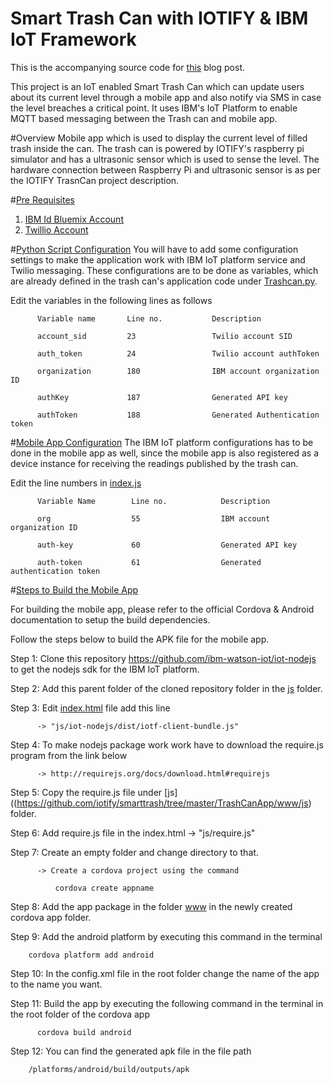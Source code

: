 # Smart Trash Can with IOTIFY & IBM IoT Framework

This is the accompanying source code for [this](https://blog.iotify.io/monitor-your-trash-can-with-iotify-ibm-iot-framework/) blog post.

This project is an IoT enabled Smart Trash Can which can update users about its current level through a mobile app and also notify via SMS in case the level breaches a critical point. It uses IBM's IoT Platform to enable MQTT based messaging between the Trash can and mobile app. 

#Overview
Mobile app which is used to display the current level of filled trash inside the can. The trash can is powered by IOTIFY's raspberry pi simulator and has a ultrasonic sensor which is used to sense the level.  The hardware connection between Raspberry Pi and ultrasonic sensor is as per the IOTIFY TrasnCan project description.


#[Pre Requisites](#pre-requisites)

1. [IBM Id Bluemix Account](https://console.ng.bluemix.net/registration/) 
2. [Twillio Account](https://www.twilio.com/try-twilio)


#[Python Script Configuration](#python-script-config)
You will have to add some configuration settings to make the application work with IBM IoT platform service and Twilio messaging.
These configurations are to be done as variables, which are already defined in the trash can's application code under [Trashcan.py](https://github.com/iotify/smarttrash/blob/master/Trashcan.py).

Edit the variables in the following lines as follows 

          Variable name       Line no.           Description

          account_sid         23                 Twilio account SID

          auth_token          24                 Twilio account authToken

          organization        180                IBM account organization ID

          authKey             187                Generated API key

          authToken	          188                Generated Authentication token

#[Mobile App Configuration](#mobile-app-config)
The IBM IoT platform configurations has to be done in the mobile app as well, since the mobile app is also registered as a device instance for receiving the readings published by the trash can.

Edit the line numbers in [index.js](https://github.com/iotify/smarttrash/blob/master/TrashCanApp/www/js/index.js)

          Variable Name        Line no.            Description

          org                  55                  IBM account organization ID

          auth-key             60                  Generated API key	

          auth-token           61                  Generated authentication token  


#[Steps to Build the Mobile App](#mobile-app-build)

For building the mobile app, please refer to the official Cordova & Android documentation to setup the build dependencies. 

Follow the steps below to build the APK file for the mobile app.

Step 1: Clone this repository https://github.com/ibm-watson-iot/iot-nodejs to get the nodejs sdk for the IBM IoT platform.

Step 2: Add this parent folder of the cloned repository folder in the [js](https://github.com/iotify/smarttrash/tree/master/TrashCanApp/www/js) folder.

Step 3: Edit [index.html](https://github.com/iotify/smarttrash/blob/master/TrashCanApp/www/index.html) file add this line
          
          -> "js/iot-nodejs/dist/iotf-client-bundle.js"

Step 4: To make nodejs package work work have to download the require.js program from the link below 

          -> http://requirejs.org/docs/download.html#requirejs
          
Step 5: Copy the require.js file under [js]((https://github.com/iotify/smarttrash/tree/master/TrashCanApp/www/js) folder.

Step 6: Add require.js file in the index.html
          -> "js/require.js"


Step 7: Create an empty folder and change directory to that.

          -> Create a cordova project using the command 

	          cordova create appname

Step 8: Add the app package in the folder [www](https://github.com/iotify/smarttrash/tree/master/TrashCanApp/www) in the newly created cordova app folder.

Step 9: Add the android platform by executing this command in the terminal

		cordova platform add android
		
Step 10:	In the config.xml file in the root folder change the name of the app to the name you want.

Step 11: Build the app by executing the following command in the terminal in the root folder of the cordova app
          
          cordova build android

Step 12: You can find the generated apk file in the file path
	
		/platforms/android/build/outputs/apk
			




